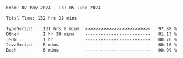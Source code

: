 
<!--START_SECTION:waka-->

```txt
From: 07 May 2024 - To: 05 June 2024

Total Time: 132 hrs 28 mins

TypeScript    131 hrs 8 mins  >>>>>>>>>>>>>>>>>>>>>>>>-   97.88 %
Other         1 hr 30 mins    -------------------------   01.13 %
JSON          1 hr            -------------------------   00.76 %
JavaScript    8 mins          -------------------------   00.10 %
Bash          6 mins          -------------------------   00.09 %
```

<!--END_SECTION:waka-->

<!--

### Hi there 👋
**Iam-cesar/Iam-cesar** is a ✨ _special_ ✨ repository because its `README.md` (this file) appears on your GitHub profile.

Here are some ideas to get you started:

- 🔭 I’m currently working on ...
- 🌱 I’m currently learning ...
- 👯 I’m looking to collaborate on ...
- 🤔 I’m looking for help with ...
- 💬 Ask me about ...
- 📫 How to reach me: ...
- 😄 Pronouns: ...
- ⚡ Fun fact: ...
-->

